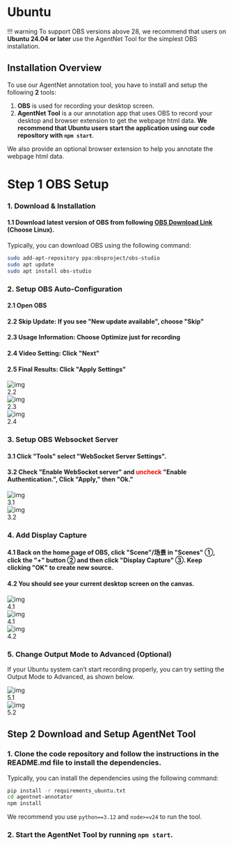 <link rel="stylesheet" href="../assets/style.css">

# Ubuntu

!!! warning 
    To support OBS versions above 28, we recommend that users on **Ubuntu 24.04 or later** use the AgentNet Tool for the simplest OBS installation.

## Installation Overview

To use our AgentNet annotation tool, you have to install and setup the following **2** tools:

1. **OBS** is used for recording your desktop screen.
2. **AgentNet Tool** is a our annotation app that uses OBS to record your desktop and browser extension to get the webpage html data. **We recommend that Ubuntu users start the application using our code repository with `npm start`**.

We also provide an optional browser extension to help you annotate the webpage html data.

# Step 1 OBS Setup

### 1. Download & Installation

#### 1.1 Download **latest version** of OBS from following [OBS Download Link](https://obsproject.com/download) (Choose Linux).

Typically, you can download OBS using the following command:

```bash
sudo add-apt-repository ppa:obsproject/obs-studio
sudo apt update
sudo apt install obs-studio
```

### 2. Setup OBS Auto-Configuration

#### 2.1 Open OBS

#### 2.2 Skip Update: If you see "New update available", choose "Skip"

#### 2.3 Usage Information: Choose **Optimize just for recording**

#### 2.4 Video Setting: Click "Next"

#### 2.5 Final Results: Click "Apply Settings"

<div class="image-collection">
<div class="image-container">
 <img src="../windows_assets/obs1.png" alt="img" class="step-image">
 <div class="step-tag">2.2</div>
</div>
<div class="image-container">
 <img src="../windows_assets/obs3.png" alt="img" class="step-image">
 <div class="step-tag">2.3</div>
</div>
<div class="image-container">
 <img src="../windows_assets/obs4.png" alt="img" class="step-image">
 <div class="step-tag">2.4</div>
</div>
</div>

### 3. Setup OBS Websocket Server

#### 3.1 Click **"Tools"** select **"WebSocket Server Settings".**

#### 3.2 Check **"Enable WebSocket server"** and <span style="color:red;">**uncheck**</span> **"Enable Authentication."**, Click "Apply," then "Ok."

<div class="image-collection">
    <div class="image-container">
        <img src="../windows_assets/obs5.png" alt="img" class="step-image">
        <div class="step-tag">3.1</div>
    </div>
    <div class="image-container">
        <img src="../windows_assets/obs6.png" alt="img" class="step-image">
        <div class="step-tag">3.2</div>
    </div>
</div>

### 4. Add Display Capture

#### 4.1 Back on the home page of OBS, click **"Scene"**/**场景** in "Scenes" ①, click the **"+"** button ② and then click **"Display Capture"** ③. Keep clicking "OK" to create new source.

#### 4.2 You should see your **current desktop** screen on the canvas.

<div class="image-collection">
<div class="image-container">
    <img src="../windows_assets/obs7.png" alt="img" class="step-image">
    <div class="step-tag">4.1</div>
</div>
<div class="image-container">
    <img src="../windows_assets/obs8.png" alt="img" class="step-image">
    <div class="step-tag">4.1</div>
</div>
<div class="image-container">
    <img src="../windows_assets/obs9.png" alt="img" class="step-image">
    <div class="step-tag">4.2</div>
</div>
</div>

### 5. Change Output Mode to Advanced (Optional)

If your Ubuntu system can’t start recording properly, you can try setting the Output Mode to Advanced, as shown below.

<div class="image-collection">
    <div class="image-container">
        <img src="../ubuntu_assets/obs_output_1.png" alt="img" class="step-image">
        <div class="step-tag">5.1</div>
    </div>
    <div class="image-container">
        <img src="../ubuntu_assets/obs_output_2.png" alt="img" class="step-image">
        <div class="step-tag">5.2</div>
    </div>
</div>

## Step 2 Download and Setup AgentNet Tool

### 1. Clone the code repository and follow the instructions in the README.md file to install the dependencies.

Typically, you can install the dependencies using the following command:

```bash
pip install -r requirements_ubuntu.txt
cd agentnet-annotator
npm install
```

We recommend you use `python==3.12` and `node>=v24` to run the tool.

### 2. Start the AgentNet Tool by running `npm start`.
